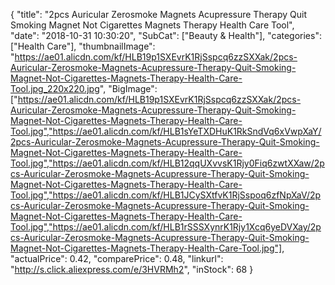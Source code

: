 {
	"title": "2pcs Auricular Zerosmoke Magnets Acupressure Therapy Quit Smoking Magnet Not Cigarettes Magnets Therapy Health Care Tool",
	"date": "2018-10-31 10:30:20",
	"SubCat": ["Beauty & Health"],
	"categories": ["Health Care"],
	"thumbnailImage": "https://ae01.alicdn.com/kf/HLB19p1SXEvrK1RjSspcq6zzSXXak/2pcs-Auricular-Zerosmoke-Magnets-Acupressure-Therapy-Quit-Smoking-Magnet-Not-Cigarettes-Magnets-Therapy-Health-Care-Tool.jpg_220x220.jpg",
	"BigImage": ["https://ae01.alicdn.com/kf/HLB19p1SXEvrK1RjSspcq6zzSXXak/2pcs-Auricular-Zerosmoke-Magnets-Acupressure-Therapy-Quit-Smoking-Magnet-Not-Cigarettes-Magnets-Therapy-Health-Care-Tool.jpg","https://ae01.alicdn.com/kf/HLB1sYeTXDHuK1RkSndVq6xVwpXaY/2pcs-Auricular-Zerosmoke-Magnets-Acupressure-Therapy-Quit-Smoking-Magnet-Not-Cigarettes-Magnets-Therapy-Health-Care-Tool.jpg","https://ae01.alicdn.com/kf/HLB12qqUXvvsK1Rjy0Fiq6zwtXXaw/2pcs-Auricular-Zerosmoke-Magnets-Acupressure-Therapy-Quit-Smoking-Magnet-Not-Cigarettes-Magnets-Therapy-Health-Care-Tool.jpg","https://ae01.alicdn.com/kf/HLB1JCySXtfvK1RjSspoq6zfNpXaV/2pcs-Auricular-Zerosmoke-Magnets-Acupressure-Therapy-Quit-Smoking-Magnet-Not-Cigarettes-Magnets-Therapy-Health-Care-Tool.jpg","https://ae01.alicdn.com/kf/HLB1rSSSXynrK1Rjy1Xcq6yeDVXay/2pcs-Auricular-Zerosmoke-Magnets-Acupressure-Therapy-Quit-Smoking-Magnet-Not-Cigarettes-Magnets-Therapy-Health-Care-Tool.jpg"],
	"actualPrice": 0.42,
	"comparePrice": 0.48,
	"linkurl": "http://s.click.aliexpress.com/e/3HVRMh2",
	"inStock": 68
}

